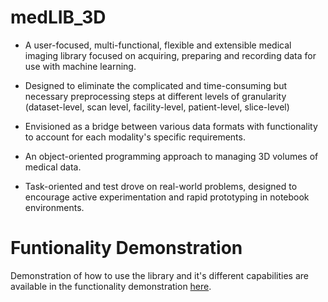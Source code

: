 # medLIB_3D

- A user-focused, multi-functional, flexible and extensible medical imaging library focused on acquiring, preparing and recording data for use with machine learning.

- Designed to eliminate the complicated and time-consuming but necessary preprocessing steps at different levels of granularity (dataset-level, scan level, facility-level, patient-level, slice-level)

- Envisioned as a bridge between various data formats with functionality to account for each modality's specific requirements.

- An object-oriented programming approach to managing 3D volumes of medical data.

- Task-oriented and test drove on real-world problems, designed to encourage active experimentation and rapid prototyping in notebook environments.

# Funtionality Demonstration

Demonstration of how to use the library and it's different capabilities are available in the functionality demonstration [here](https://github.com/Eamonmca/medLIB_3D/blob/main/Functionality_demo.ipynb).
